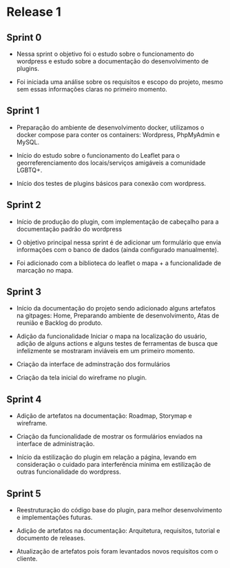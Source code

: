# **Release 1**

## **Sprint 0**

- Nessa sprint o objetivo foi o estudo sobre o funcionamento do wordpress e estudo sobre a documentação do desenvolvimento de plugins. 

- Foi iniciada uma análise sobre os requisitos e escopo do projeto, mesmo sem essas informações claras no primeiro momento.

## **Sprint 1**

- Preparação do ambiente de desenvolvimento docker, utilizamos o docker compose para conter os containers: Wordpress, PhpMyAdmin e MySQL.

- Início do estudo sobre o funcionamento do Leaflet para o georreferenciamento dos locais/serviços amigáveis a comunidade LGBTQ+.

- Início dos testes de plugins básicos para conexão com wordpress. 

## **Sprint 2**

- Início de produção do plugin, com implementação de cabeçalho para a documentação padrão do wordpress 

- O objetivo principal nessa sprint é de adicionar um formulário que envia informações com o banco de dados (ainda configurado manualmente).

- Foi adicionado com a biblioteca do leaflet o mapa + a funcionalidade de marcação no mapa.

## **Sprint 3**

- Início da documentação do projeto sendo adicionado alguns artefatos na gitpages: Home, Preparando ambiente de desenvolvimento, Atas de reunião e Backlog do produto.

- Adição da funcionalidade Iniciar o mapa na localização do usuário, adição de alguns actions e alguns testes de ferramentas de busca que infelizmente se mostraram inviáveis em um primeiro momento.

- Criação da interface de adminstração dos formulários

- Criação da tela inicial do wireframe no plugin.

## **Sprint 4**

- Adição de artefatos na documentação: Roadmap, Storymap e wireframe.

- Criação da funcionalidade de mostrar os formulários enviados na interface de administração.

- Início da estilização do plugin em relação a página, levando em consideração o cuidado para interferência
mínima em estilização de outras funcionalidade do wordpress.

## **Sprint 5**

- Reestruturação do código base do plugin, para melhor desenvolvimento e implementações futuras.

- Adição de artefatos na documentação: Arquitetura, requisitos, tutorial e documento de releases.

- Atualização de artefatos pois foram levantados novos requisitos com o cliente.
